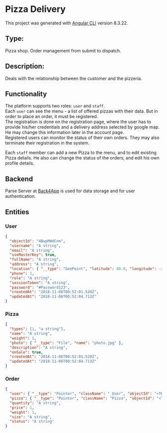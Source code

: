 # Pizza Delivery

This project was generated with [Angular CLI](https://github.com/angular/angular-cli) version 8.3.22.

## Тype:

Pizza shop. Order management from submit to dispatch.

## Description:

Deals with the relationship between the customer and the pizzeria.

## Functionality

The platform supports two roles: `user` and `staff`.  
Each `user` can see the menu - a list of offered pizzas with their data. But in order to place an order, it must be registered.  
The registration is done on the registration page, where the user has to provide his/her credentials and a delivery address selected by google map. He may change this information later in the account page.  
Registered users can monitor the status of their own orders. They may also terminate their registration in the system.

Each `staff` member can add a new Pizza to the menu, and to edit existing Pizza details. He also can change the status of the orders, and edit his own profile details.

## Backend

Parse Server at [Back4App](https://www.back4app.com) is used for data storage and for user authentication.

## Entities

### User

```json
{
  "objectId": "4BwpMWdCnm",
  "username": "A string",
  "email": "A string",
  "useMasterKey": true,
  "fullName": "A string",
  "address": "A string",
  "location": { "__type": "GeoPoint", "latitude": 40.0, "longitude": -30.0 },
  "phone": 1,
  "role": "A string",
  "sessionToken": "A string",
  "password": "#Password123",
  "createdAt": "2018-11-06T00:52:01.520Z",
  "updatedAt": "2018-11-06T00:52:04.713Z"
}
```

### Pizza

```json
{
  "types": [1, "a string"],
  "name": "A string",
  "weight": 1,
  "photo": { "__type": "File", "name": "photo.jpg" },
  "description": "A string",
  "onSale": true,
  "createdAt": "2018-11-06T00:52:01.520Z",
  "updatedAt": "2018-11-06T00:52:04.713Z"
}
```

### Order

```json
{
  "user": { "__type": "Pointer", "className": "_User", "objectId": "<THE_REFERENCED_OBJECT_ID>" },
  "pizza": { "__type": "Pointer", "className": "Pizza", "objectId": "<THE_REFERENCED_OBJECT_ID>" },
  "quantity": "A string",
  "price": 1,
  "weight": 1,
  "size": "A string",
  "status": "A string"
}
```
